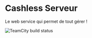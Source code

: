 # Cashless Serveur

Le web service qui permet de tout gérer !

![TeamCity build status](https://jenkins.nargilcorp.fr/app/rest/builds/buildType:id:CashlessServer_Build/statusIcon.svg)
